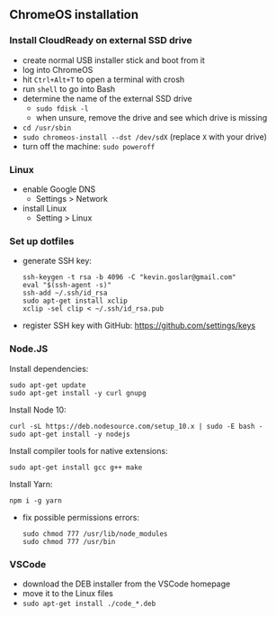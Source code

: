 ## ChromeOS installation

### Install CloudReady on external SSD drive
 - create normal USB installer stick and boot from it
- log into ChromeOS
- hit `Ctrl+Alt+T` to open a terminal with crosh
- run `shell` to go into Bash
- determine the name of the external SSD drive
   - `sudo fdisk -l`
   - when unsure, remove the drive and see which drive is missing
- `cd /usr/sbin`
- `sudo chromeos-install --dst /dev/sdX`  (replace `X` with your drive)
- turn off the machine: `sudo poweroff`


### Linux

- enable Google DNS
   - Settings > Network
- install Linux
   - Setting > Linux


### Set up dotfiles

- generate SSH key:
  
  ```
  ssh-keygen -t rsa -b 4096 -C "kevin.goslar@gmail.com"
  eval "$(ssh-agent -s)"
  ssh-add ~/.ssh/id_rsa
  sudo apt-get install xclip
  xclip -sel clip < ~/.ssh/id_rsa.pub
  ```
- register SSH key with GitHub: https://github.com/settings/keys

### Node.JS

Install dependencies:

```
sudo apt-get update
sudo apt-get install -y curl gnupg
```

Install Node 10:

```
curl -sL https://deb.nodesource.com/setup_10.x | sudo -E bash -
sudo apt-get install -y nodejs
```

Install compiler tools for native extensions:

```
sudo apt-get install gcc g++ make
```

Install Yarn:

```
npm i -g yarn
```

- fix possible permissions errors:

    ```
    sudo chmod 777 /usr/lib/node_modules
    sudo chmod 777 /usr/bin
    ```


### VSCode

- download the DEB installer from the VSCode homepage
- move it to the Linux files
- `sudo apt-get install ./code_*.deb`
